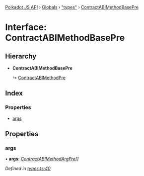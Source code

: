 [Polkadot JS API](../README.md) › [Globals](../globals.md) › ["types"](../modules/_types_.md) › [ContractABIMethodBasePre](_types_.contractabimethodbasepre.md)

# Interface: ContractABIMethodBasePre

## Hierarchy

* **ContractABIMethodBasePre**

  ↳ [ContractABIMethodPre](_types_.contractabimethodpre.md)

## Index

### Properties

* [args](_types_.contractabimethodbasepre.md#args)

## Properties

###  args

• **args**: *[ContractABIMethodArgPre](../modules/_types_.md#contractabimethodargpre)[]*

*Defined in [types.ts:40](https://github.com/polkadot-js/api/blob/3bb719fcfc/packages/api-contract/src/types.ts#L40)*
